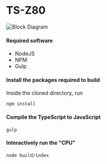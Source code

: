 # TS-Z80

![Block Diagram](https://upload.wikimedia.org/wikipedia/commons/thumb/d/db/Z80_arch.svg/370px-Z80_arch.svg.png)

#### Required software
* NodeJS
* NPM
* Gulp


#### Install the packages required to build 
Inside the cloned directory, run
```
npm install
```

#### Compile the TypeScript to JavaScript
```
gulp
```

#### Interactively run the "CPU"

```
node build/index
```
